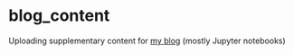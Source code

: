 # blog_content

Uploading supplementary content for [my blog](https://harpaz.wordpress.com/) (mostly Jupyter notebooks)
